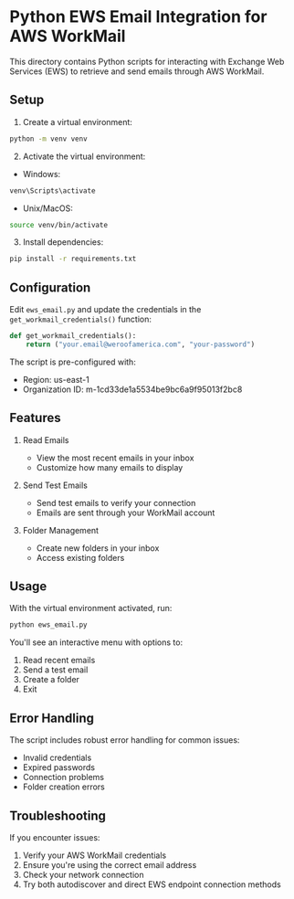 # Python EWS Email Integration for AWS WorkMail

This directory contains Python scripts for interacting with Exchange Web Services (EWS) to retrieve and send emails through AWS WorkMail.

## Setup

1. Create a virtual environment:
```bash
python -m venv venv
```

2. Activate the virtual environment:
- Windows:
```bash
venv\Scripts\activate
```
- Unix/MacOS:
```bash
source venv/bin/activate
```

3. Install dependencies:
```bash
pip install -r requirements.txt
```

## Configuration

Edit `ews_email.py` and update the credentials in the `get_workmail_credentials()` function:

```python
def get_workmail_credentials():
    return ("your.email@weroofamerica.com", "your-password")
```

The script is pre-configured with:
- Region: us-east-1
- Organization ID: m-1cd33de1a5534be9bc6a9f95013f2bc8

## Features

1. Read Emails
   - View the most recent emails in your inbox
   - Customize how many emails to display

2. Send Test Emails
   - Send test emails to verify your connection
   - Emails are sent through your WorkMail account

3. Folder Management
   - Create new folders in your inbox
   - Access existing folders

## Usage

With the virtual environment activated, run:
```bash
python ews_email.py
```

You'll see an interactive menu with options to:
1. Read recent emails
2. Send a test email
3. Create a folder
4. Exit

## Error Handling

The script includes robust error handling for common issues:
- Invalid credentials
- Expired passwords
- Connection problems
- Folder creation errors

## Troubleshooting

If you encounter issues:
1. Verify your AWS WorkMail credentials
2. Ensure you're using the correct email address
3. Check your network connection
4. Try both autodiscover and direct EWS endpoint connection methods